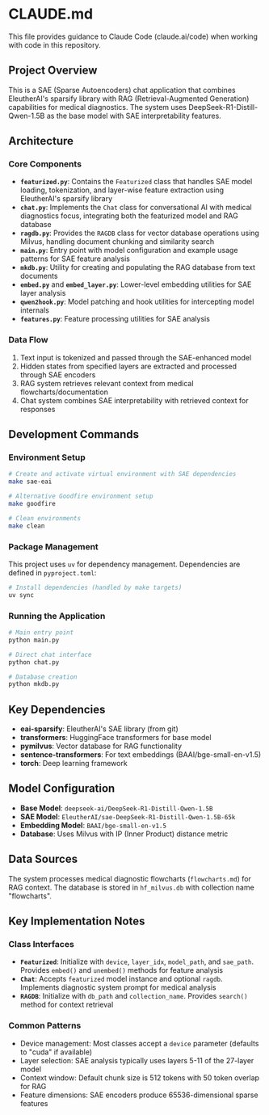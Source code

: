 # CLAUDE.md

This file provides guidance to Claude Code (claude.ai/code) when working with code in this repository.

## Project Overview

This is a SAE (Sparse Autoencoders) chat application that combines EleutherAI's sparsify library with RAG (Retrieval-Augmented Generation) capabilities for medical diagnostics. The system uses DeepSeek-R1-Distill-Qwen-1.5B as the base model with SAE interpretability features.

## Architecture

### Core Components

- **`featurized.py`**: Contains the `Featurized` class that handles SAE model loading, tokenization, and layer-wise feature extraction using EleutherAI's sparsify library
- **`chat.py`**: Implements the `Chat` class for conversational AI with medical diagnostics focus, integrating both the featurized model and RAG database
- **`ragdb.py`**: Provides the `RAGDB` class for vector database operations using Milvus, handling document chunking and similarity search
- **`main.py`**: Entry point with model configuration and example usage patterns for SAE feature analysis
- **`mkdb.py`**: Utility for creating and populating the RAG database from text documents
- **`embed.py`** and **`embed_layer.py`**: Lower-level embedding utilities for SAE layer analysis
- **`qwen2hook.py`**: Model patching and hook utilities for intercepting model internals
- **`features.py`**: Feature processing utilities for SAE analysis

### Data Flow

1. Text input is tokenized and passed through the SAE-enhanced model
2. Hidden states from specified layers are extracted and processed through SAE encoders
3. RAG system retrieves relevant context from medical flowcharts/documentation
4. Chat system combines SAE interpretability with retrieved context for responses

## Development Commands

### Environment Setup
```bash
# Create and activate virtual environment with SAE dependencies
make sae-eai

# Alternative Goodfire environment setup
make goodfire

# Clean environments
make clean
```

### Package Management
This project uses `uv` for dependency management. Dependencies are defined in `pyproject.toml`:
```bash
# Install dependencies (handled by make targets)
uv sync
```

### Running the Application
```bash
# Main entry point
python main.py

# Direct chat interface
python chat.py

# Database creation
python mkdb.py
```

## Key Dependencies

- **eai-sparsify**: EleutherAI's SAE library (from git)
- **transformers**: HuggingFace transformers for base model
- **pymilvus**: Vector database for RAG functionality
- **sentence-transformers**: For text embeddings (BAAI/bge-small-en-v1.5)
- **torch**: Deep learning framework

## Model Configuration

- **Base Model**: `deepseek-ai/DeepSeek-R1-Distill-Qwen-1.5B`
- **SAE Model**: `EleutherAI/sae-DeepSeek-R1-Distill-Qwen-1.5B-65k`
- **Embedding Model**: `BAAI/bge-small-en-v1.5`
- **Database**: Uses Milvus with IP (Inner Product) distance metric

## Data Sources

The system processes medical diagnostic flowcharts (`flowcharts.md`) for RAG context. The database is stored in `hf_milvus.db` with collection name "flowcharts".

## Key Implementation Notes

### Class Interfaces

- **`Featurized`**: Initialize with `device`, `layer_idx`, `model_path`, and `sae_path`. Provides `embed()` and `unembed()` methods for feature analysis
- **`Chat`**: Accepts `featurized` model instance and optional `ragdb`. Implements diagnostic system prompt for medical analysis
- **`RAGDB`**: Initialize with `db_path` and `collection_name`. Provides `search()` method for context retrieval

### Common Patterns

- Device management: Most classes accept a `device` parameter (defaults to "cuda" if available)
- Layer selection: SAE analysis typically uses layers 5-11 of the 27-layer model
- Context window: Default chunk size is 512 tokens with 50 token overlap for RAG
- Feature dimensions: SAE encoders produce 65536-dimensional sparse features